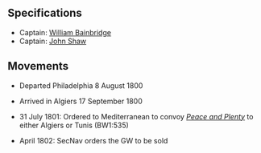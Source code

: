 ## Specifications
- Captain: [William Bainbridge]()
- Captain: [John Shaw]()

## Movements
- Departed Philadelphia 8 August 1800
- Arrived in Algiers 17 September 1800

- 31 July 1801: Ordered to Mediterranean to convoy [*Peace and Plenty*]() to either Algiers or Tunis (BW1:535)
- April 1802: SecNav orders the GW to be sold